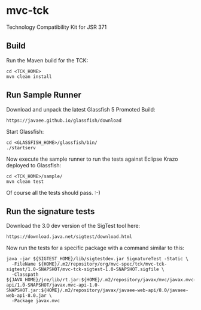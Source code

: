 # mvc-tck

Technology Compatibility Kit for JSR 371

## Build

Run the Maven build for the TCK:

    cd <TCK_HOME>
    mvn clean install

## Run Sample Runner

Download and unpack the latest Glassfish 5 Promoted Build:

    https://javaee.github.io/glassfish/download
    
Start Glassfish:

    cd <GLASSFISH_HOME>/glassfish/bin/
    ./startserv

Now execute the sample runner to run the tests against Eclipse Krazo deployed to Glassfish:

    cd <TCK_HOME>/sample/
    mvn clean test
    
Of course all the tests should pass. :-)

## Run the signature tests

Download the 3.0 dev version of the SigTest tool here:

    https://download.java.net/sigtest/download.html

Now run the tests for a specific package with a command similar to this: 

    java -jar ${SIGTEST_HOME}/lib/sigtestdev.jar SignatureTest -Static \
      -FileName ${HOME}/.m2/repository/org/mvc-spec/tck/mvc-tck-sigtest/1.0-SNAPSHOT/mvc-tck-sigtest-1.0-SNAPSHOT.sigfile \
      -Classpath ${JAVA_HOME}/jre/lib/rt.jar:${HOME}/.m2/repository/javax/mvc/javax.mvc-api/1.0-SNAPSHOT/javax.mvc-api-1.0-SNAPSHOT.jar:${HOME}/.m2/repository/javax/javaee-web-api/8.0/javaee-web-api-8.0.jar \
      -Package javax.mvc
